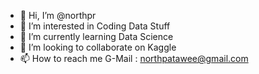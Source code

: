 - 👋 Hi, I’m @northpr
- 👀 I’m interested in Coding Data Stuff
- 🌱 I’m currently learning Data Science
- 💞️ I’m looking to collaborate on Kaggle
- 📫 How to reach me G-Mail : northpatawee@gmail.com

<!---
northpr/northpr is a ✨ special ✨ repository because its `README.md` (this file) appears on your GitHub profile.
You can click the Preview link to take a look at your changes.
--->
